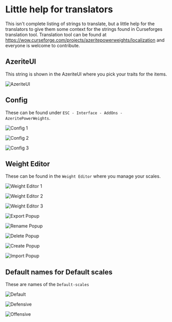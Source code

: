 # Little help for translators

This isn't complete listing of strings to translate, but a little help for the translators to give them some context for the strings found in Curseforges translation tool. Translation tool can be found at https://wow.curseforge.com/projects/azeritepowerweights/localization and everyone is welcome to contribute.

## AzeriteUI

This string is shown in the AzeriteUI where you pick your traits for the items.

![AzeriteUI](https://i.imgur.com/nhYzwyi.png "AzeriteUI")

## Config

These can be found under `ESC - Interface - AddOns - AzeritePowerWeights`.

![Config 1](https://i.imgur.com/CzVoeit.png "Config 1")

![Config 2](https://i.imgur.com/rbMpwgC.png "Config 2")

![Config 3](https://i.imgur.com/IqqfiZ6.png "Config 3")

## Weight Editor

These can be found in the `Weight Editor` where you manage your scales.

![Weight Editor 1](https://i.imgur.com/jb3Gewv.png "Weight Editor 1")

![Weight Editor 2](https://i.imgur.com/oe71HQF.png "Weight Editor 2")

![Weight Editor 3](https://i.imgur.com/pqzMQET.png "Weight Editor 3")

![Export Popup](https://i.imgur.com/qNWruf9.png "Export Popup")

![Rename Popup](https://i.imgur.com/wCJdgJU.png "Rename Popup")

![Delete Popup](https://i.imgur.com/UTAT49L.png "Delete Popup")

![Create Popup](https://i.imgur.com/sePboiE.png "Create Popup")

![Import Popup](https://i.imgur.com/kxl2cwA.png "Import Popup")

## Default names for Default scales

These are names of the `Default-scales`

![Default](https://i.imgur.com/uvE6nXd.png "Default")

![Defensive](https://i.imgur.com/wremXFy.png "Defensive")

![Offensive](https://i.imgur.com/SQyNkaE.png "Offensive")